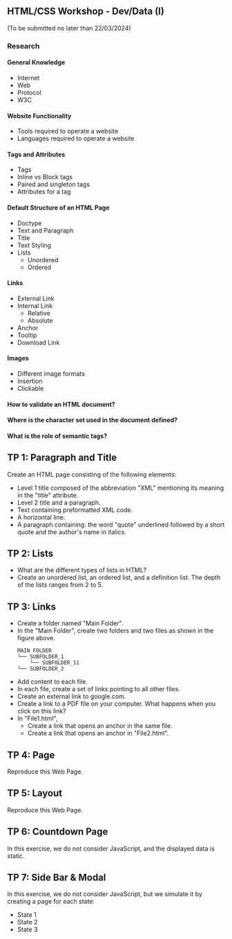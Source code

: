 ## HTML/CSS Workshop - Dev/Data (I)
(To be submitted no later than 22/03/2024)

### Research
#### General Knowledge
- Internet
- Web
- Protocol
- W3C

#### Website Functionality
- Tools required to operate a website
- Languages required to operate a website

#### Tags and Attributes
- Tags
- Inline vs Block tags
- Paired and singleton tags
- Attributes for a tag

#### Default Structure of an HTML Page
- Doctype
- Text and Paragraph
- Title
- Text Styling
- Lists
  - Unordered
  - Ordered

#### Links
- External Link
- Internal Link
  - Relative
  - Absolute
- Anchor
- Tooltip
- Download Link

#### Images
- Different image formats
- Insertion
- Clickable

#### How to validate an HTML document?
#### Where is the character set used in the document defined?
#### What is the role of semantic tags?

## TP 1: Paragraph and Title
Create an HTML page consisting of the following elements:
- Level 1 title composed of the abbreviation "XML" mentioning its meaning in the "title" attribute.
- Level 2 title and a paragraph.
- Text containing preformatted XML code.
- A horizontal line.
- A paragraph containing: the word "quote" underlined followed by a short quote and the author's name in italics.

## TP 2: Lists
- What are the different types of lists in HTML?
- Create an unordered list, an ordered list, and a definition list.
  The depth of the lists ranges from 2 to 5.

## TP 3: Links
- Create a folder named "Main Folder".
- In the "Main Folder", create two folders and two files as shown in the figure above.
  ```
  MAIN FOLDER
  └── SUBFOLDER_1
      └── SUBFOLDER_11
  └── SUBFOLDER_2
  ```
- Add content to each file.
- In each file, create a set of links pointing to all other files.
- Create an external link to google.com.
- Create a link to a PDF file on your computer. What happens when you click on this link?
- In "File1.html",
  - Create a link that opens an anchor in the same file.
  - Create a link that opens an anchor in "File2.html".

## TP 4: Page
Reproduce this Web Page.

## TP 5: Layout
Reproduce this Web Page.

## TP 6: Countdown Page
In this exercise, we do not consider JavaScript, and the displayed data is static.

## TP 7: Side Bar & Modal
In this exercise, we do not consider JavaScript, but we simulate it by creating a page for each state:
- State 1
- State 2
- State 3